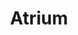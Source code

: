 ---
title: Atrium
description: Buy legal services with Bitcoin.
homepage: https://www.atrium.co/
twitter:
---